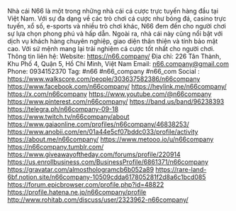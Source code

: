Nhà cái N66 là một trong những nhà cái cá cược trực tuyến hàng đầu tại Việt Nam. Với sự đa dạng về các trò chơi cá cược như bóng đá, casino trực tuyến, xổ số, e-sports và nhiều trò chơi khác, N66 đem đến cho người chơi sự lựa chọn phong phú và hấp dẫn. Ngoài ra, nhà cái này cũng nổi bật với dịch vụ khách hàng chuyên nghiệp, giao diện thân thiện và tính bảo mật cao. Với sứ mệnh mang lại trải nghiệm cá cược tốt nhất cho người chơi.
Thông tin liên hệ:
Website: https://n66.company/
Địa chỉ: 226 Tân Thành, Khu Phố 4, Quận 5, Hồ Chí Minh, Việt Nam
Email: n66.company@gmail.com
Phone: 0934152370
Tag: #n66 #n66_company #n66_com
Social : 
https://www.walkscore.com/people/303637582386/n66company
https://www.facebook.com/n66company/
https://heylink.me/n66company/
https://x.com/n66company
https://www.youtube.com/@n66company
https://www.pinterest.com/n66company/
https://band.us/band/96238393
https://telegra.ph/n66company-09-18
https://www.twitch.tv/n66company/about
https://www.gaiaonline.com/profiles/n66company/46838253/
https://www.anobii.com/en/01a44e5cf07bddc033/profile/activity
https://about.me/n66company/
https://www.metooo.io/u/n66company
https://n66company.tumblr.com/
https://www.giveawayoftheday.com/forums/profile/220914
https://us.enrollbusiness.com/BusinessProfile/6861371/n66company
https://gravatar.com/almosthologramcb6b052a89
https://rare-land-6bf.notion.site/n66company-10509cdda617805281f2d8a6c1bcd085
https://forum.epicbrowser.com/profile.php?id=48822
https://profile.hatena.ne.jp/n66company/profile
http://www.rohitab.com/discuss/user/2323962-n66company/
